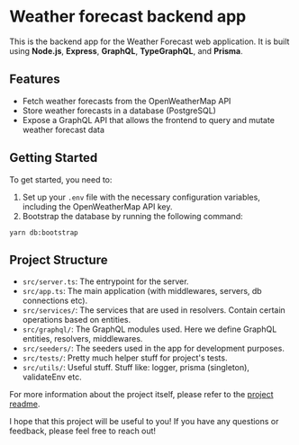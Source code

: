 # Weather forecast backend app

This is the backend app for the Weather Forecast web application. It is built using **Node.js**, **Express**, **GraphQL**, **TypeGraphQL**, and **Prisma**.

## Features

- Fetch weather forecasts from the OpenWeatherMap API
- Store weather forecasts in a database (PostgreSQL)
- Expose a GraphQL API that allows the frontend to query and mutate weather forecast data

## Getting Started

To get started, you need to:

1. Set up your `.env` file with the necessary configuration variables, including the OpenWeatherMap API key.
2. Bootstrap the database by running the following command:

```
yarn db:bootstrap
```


## Project Structure

- `src/server.ts`: The entrypoint for the server.
- `src/app.ts`: The main application (with middlewares, servers, db connections etc).
- `src/services/`: The services that are used in resolvers. Contain certain operations based on entities.
- `src/graphql/`: The GraphQL modules used. Here we define GraphQL entities, resolvers, middlewares.
- `src/seeders/`: The seeders used in the app for development purposes.
- `src/tests/`: Pretty much helper stuff for project's tests.
- `src/utils/`: Useful stuff. Stuff like: logger, prisma (singleton), validateEnv etc.

For more information about the project itself, please refer to the [project readme](../README.md).

I hope that this project will be useful to you! If you have any questions or feedback, please feel free to reach out!
